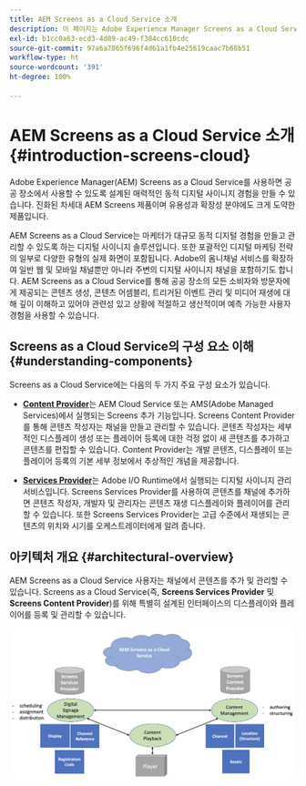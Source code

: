```yaml
---
title: AEM Screens as a Cloud Service 소개
description: 이 페이지는 Adobe Experience Manager Screens as a Cloud Service에 대한 소개로 사용됩니다.
exl-id: b1cc0a63-ecd3-4d89-ac49-f384cc610cdc
source-git-commit: 97a6a7865f696f4d61a1fb4e25619caac7b68b51
workflow-type: ht
source-wordcount: '391'
ht-degree: 100%

---
```


# AEM Screens as a Cloud Service 소개 {#introduction-screens-cloud}

Adobe Experience Manager(AEM) Screens as a Cloud Service를 사용하면 공공 장소에서 사용할 수 있도록 설계된 매력적인 동적 디지털 사이니지 경험을 만들 수 있습니다. 진화된 차세대 AEM Screens 제품이며 유용성과 확장성 분야에도 크게 도약한 제품입니다.

AEM Screens as a Cloud Service는 마케터가 대규모 동적 디지털 경험을 만들고 관리할 수 있도록 하는 디지털 사이니지 솔루션입니다. 또한 포괄적인 디지털 마케팅 전략의 일부로 다양한 유형의 실제 화면이 포함됩니다. Adobe의 옴니채널 서비스를 확장하여 일반 웹 및 모바일 채널뿐만 아니라 주변의 디지털 사이니지 채널을 포함하기도 합니다. AEM Screens as a Cloud Service를 통해 공공 장소의 모든 소비자와 방문자에게 제공되는 콘텐츠 생성, 콘텐츠 어셈블리, 트리거된 이벤트 관리 및 미디어 재생에 대해 깊이 이해하고 있어야 관련성 있고 상황에 적절하고 생산적이며 예측 가능한 사용자 경험을 사용할 수 있습니다.

## Screens as a Cloud Service의 구성 요소 이해 {#understanding-components}

Screens as a Cloud Service에는 다음의 두 가지 주요 구성 요소가 있습니다.

* **[Content Provider](https://experienceleague.adobe.com/docs/experience-manager-cloud-service/content/screens-as-cloud-service/configure-screens-cloud/using-screens-content-provider.html?lang=ko-KR)**&#x200B;는 AEM Cloud Service 또는 AMS(Adobe Managed Services)에서 실행되는 Screens 추가 기능입니다. Screens Content Provider를 통해 콘텐츠 작성자는 채널을 만들고 관리할 수 있습니다. 콘텐츠 작성자는 세부적인 디스플레이 생성 또는 플레이어 등록에 대한 걱정 없이 새 콘텐츠를 추가하고 콘텐츠를 편집할 수 있습니다. Content Provider는 개발 콘텐츠, 디스플레이 또는 플레이어 등록의 기본 세부 정보에서 추상적인 개념을 제공합니다.

* **[Services Provider](https://experienceleague.adobe.com/docs/experience-manager-cloud-service/content/screens-as-cloud-service/configure-screens-cloud/navigating-to-screens-services-provider.html?lang=ko-KR)**&#x200B;는 Adobe I/O Runtime에서 실행되는 디지털 사이니지 관리 서비스입니다. Screens Services Provider를 사용하여 콘텐츠를 채널에 추가하면 콘텐츠 작성자, 개발자 및 관리자는 콘텐츠 재생 디스플레이와 플레이어를 관리할 수 있습니다. 또한 Screens Services Provider는 고급 수준에서 재생되는 콘텐츠의 위치와 시기를 오케스트레이터에게 알려 줍니다.


## 아키텍처 개요 {#architectural-overview}

AEM Screens as a Cloud Service 사용자는 채널에서 콘텐츠를 추가 및 관리할 수 있습니다. Screens as a Cloud Service(즉, **Screens Services Provider** 및 **Screens Content Provider**)를 위해 특별히 설계된 인터페이스의 디스플레이와 플레이어를 등록 및 관리할 수 있습니다.

![이미지](/help/screens-cloud/assets/architecture-screenscloud.png)

